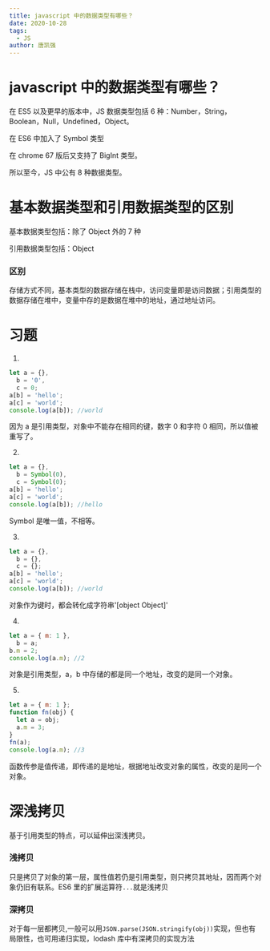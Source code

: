 ```yaml
---
title: javascript 中的数据类型有哪些？
date: 2020-10-28
tags:
  - JS
author: 唐凯强
---
```


# javascript 中的数据类型有哪些？

在 ES5 以及更早的版本中，JS 数据类型包括 6 种：Number，String，Boolean，Null，Undefined，Object。

在 ES6 中加入了 Symbol 类型

在 chrome 67 版后又支持了 BigInt 类型。

所以至今，JS 中公有 8 种数据类型。

# 基本数据类型和引用数据类型的区别

基本数据类型包括：除了 Object 外的 7 种

引用数据类型包括：Object

### 区别

存储方式不同，基本类型的数据存储在栈中，访问变量即是访问数据；引用类型的数据存储在堆中，变量中存的是数据在堆中的地址，通过地址访问。

# 习题

1.

```js
let a = {},
  b = '0',
  c = 0;
a[b] = 'hello';
a[c] = 'world';
console.log(a[b]); //world
```

因为 a 是引用类型，对象中不能存在相同的键，数字 0 和字符 0 相同，所以值被重写了。

2.

```js
let a = {},
  b = Symbol(0),
  c = Symbol(0);
a[b] = 'hello';
a[c] = 'world';
console.log(a[b]); //hello
```

Symbol 是唯一值，不相等。

3.

```js
let a = {},
  b = {},
  c = {};
a[b] = 'hello';
a[c] = 'world';
console.log(a[b]); //world
```

对象作为键时，都会转化成字符串'[object Object]'

4.

```js
let a = { m: 1 },
  b = a;
b.m = 2;
console.log(a.m); //2
```

对象是引用类型，a，b 中存储的都是同一个地址，改变的是同一个对象。

5.

```js
let a = { m: 1 };
function fn(obj) {
  let a = obj;
  a.m = 3;
}
fn(a);
console.log(a.m); //3
```

函数传参是值传递，即传递的是地址，根据地址改变对象的属性，改变的是同一个对象。

# 深浅拷贝

基于引用类型的特点，可以延伸出深浅拷贝。

### 浅拷贝

只是拷贝了对象的第一层，属性值若仍是引用类型，则只拷贝其地址，因而两个对象仍旧有联系。ES6 里的扩展运算符`...`就是浅拷贝

### 深拷贝

对于每一层都拷贝,一般可以用`JSON.parse(JSON.stringify(obj))`实现，但也有局限性，也可用递归实现，lodash 库中有深拷贝的实现方法
